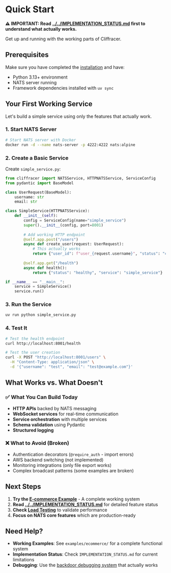 # Quick Start

**⚠️ IMPORTANT: Read [../../IMPLEMENTATION_STATUS.md](../../IMPLEMENTATION_STATUS.md) first to understand what actually works.**

Get up and running with the working parts of Cliffracer.

## Prerequisites

Make sure you have completed the [installation](installation.md) and have:

- Python 3.13+ environment 
- NATS server running
- Framework dependencies installed with `uv sync`

## Your First Working Service

Let's build a simple service using only the features that actually work.

### 1. Start NATS Server

```bash
# Start NATS server with Docker
docker run -d --name nats-server -p 4222:4222 nats:alpine
```

### 2. Create a Basic Service

Create `simple_service.py`:

```python
from cliffracer import NATSService, HTTPNATSService, ServiceConfig
from pydantic import BaseModel

class UserRequest(BaseModel):
    username: str
    email: str

class SimpleService(HTTPNATSService):
    def __init__(self):
        config = ServiceConfig(name="simple_service")
        super().__init__(config, port=8001)
        
        # Add working HTTP endpoint
        @self.app.post("/users")
        async def create_user(request: UserRequest):
            # This actually works
            return {"user_id": f"user_{request.username}", "status": "created"}
        
        @self.app.get("/health")
        async def health():
            return {"status": "healthy", "service": "simple_service"}

if __name__ == "__main__":
    service = SimpleService()
    service.run()
```

### 3. Run the Service

```bash
uv run python simple_service.py
```

### 4. Test It

```bash
# Test the health endpoint
curl http://localhost:8001/health

# Test the user creation
curl -X POST "http://localhost:8001/users" \
  -H "Content-Type: application/json" \
  -d '{"username": "test", "email": "test@example.com"}'
```

## What Works vs. What Doesn't

### ✅ What You Can Build Today

- **HTTP APIs** backed by NATS messaging
- **WebSocket services** for real-time communication
- **Service orchestration** with multiple services
- **Schema validation** using Pydantic
- **Structured logging** 

### ❌ What to Avoid (Broken)

- Authentication decorators (`@require_auth` - import errors)
- AWS backend switching (not implemented)
- Monitoring integrations (only file export works)
- Complex broadcast patterns (some examples are broken)

## Next Steps

1. **Try the [E-commerce Example](../../examples/ecommerce/README.md)** - A complete working system
2. **Read [../../IMPLEMENTATION_STATUS.md](../../IMPLEMENTATION_STATUS.md)** for detailed feature status
3. **Check [Load Testing](../../load-testing/README.md)** to validate performance
4. **Focus on NATS core features** which are production-ready

## Need Help?

- **Working Examples**: See `examples/ecommerce/` for a complete functional system
- **Implementation Status**: Check `IMPLEMENTATION_STATUS.md` for current limitations  
- **Debugging**: Use the [backdoor debugging system](../debugging/README.md) that actually works